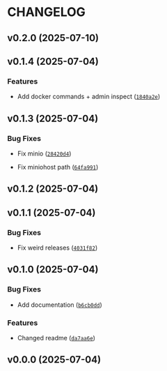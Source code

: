 # CHANGELOG


## v0.2.0 (2025-07-10)


## v0.1.4 (2025-07-04)

### Features

- Add docker commands + admin inspect
  ([`1840a2e`](https://github.com/arkitektio/arkitekt-server/commit/1840a2e707a722a4d63df2edfaa2d5167dbd870f))


## v0.1.3 (2025-07-04)

### Bug Fixes

- Fix minio
  ([`28420d4`](https://github.com/arkitektio/arkitekt-server/commit/28420d4ecf4e6a57c306b7f0705bb45491a85487))

- Fix miniohost path
  ([`64fa991`](https://github.com/arkitektio/arkitekt-server/commit/64fa99145df4a2dd428708fabbbf7f80957ee973))


## v0.1.2 (2025-07-04)


## v0.1.1 (2025-07-04)

### Bug Fixes

- Fix weird releases
  ([`4031f82`](https://github.com/arkitektio/arkitekt-server/commit/4031f82613c114d4ed9bbce4df2f45081e97a7dd))


## v0.1.0 (2025-07-04)

### Bug Fixes

- Add documentation
  ([`b6cb0dd`](https://github.com/arkitektio/arkitekt-server/commit/b6cb0dd82fd84f7244878c2b9287369e6d509703))

### Features

- Changed readme
  ([`da7aa6e`](https://github.com/arkitektio/arkitekt-server/commit/da7aa6e2b288c3d0645dc9d415a6a78fef502310))


## v0.0.0 (2025-07-04)
